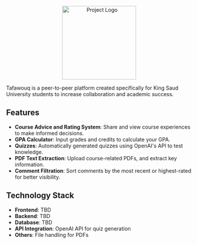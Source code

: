 <p align="center">
  <img src="mainLogo.png" alt="Project Logo" width="200" align="center">
</p>
Tafawouq is a peer-to-peer platform created specifically for King Saud University students to increase collaboration and academic success.

## Features
- **Course Advice and Rating System**: Share and view course experiences to make informed decisions.
- **GPA Calculator**: Input grades and credits to calculate your GPA.
- **Quizzes**: Automatically generated quizzes using OpenAI's API to test knowledge.
- **PDF Text Extraction**: Upload course-related PDFs, and extract key information.
- **Comment Filtration**: Sort comments by the most recent or highest-rated for better visibility.

## Technology Stack
- **Frontend**: TBD
- **Backend**: TBD
- **Database**: TBD
- **API Integration**: OpenAI API for quiz generation
- **Others**: File handling for PDFs
